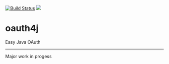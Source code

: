 [![Build Status](https://travis-ci.org/aweiland/oauth4j.svg?branch=master)](https://travis-ci.org/aweiland/oauth4j)
[![](https://jitpack.io/v/aweiland/oauth4j.svg)](https://jitpack.io/#aweiland/oauth4j)


# oauth4j
Easy Java OAuth

---
Major work in progess
